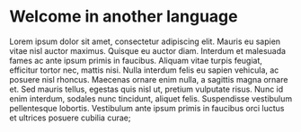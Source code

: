 # Welcome in another language

Lorem ipsum dolor sit amet, consectetur adipiscing elit. Mauris eu sapien vitae nisl auctor maximus. Quisque eu auctor diam. Interdum et malesuada fames ac ante ipsum primis in faucibus. Aliquam vitae turpis feugiat, efficitur tortor nec, mattis nisi. Nulla interdum felis eu sapien vehicula, ac posuere nisl rhoncus. Maecenas ornare enim nulla, a sagittis magna ornare et. Sed mauris tellus, egestas quis nisl ut, pretium vulputate risus. Nunc id enim interdum, sodales nunc tincidunt, aliquet felis. Suspendisse vestibulum pellentesque lobortis. Vestibulum ante ipsum primis in faucibus orci luctus et ultrices posuere cubilia curae;
